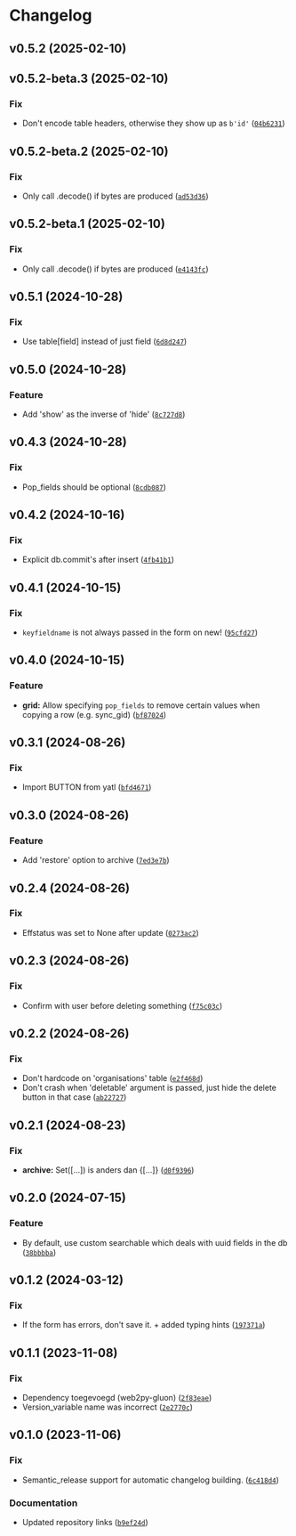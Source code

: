 # Changelog

<!--next-version-placeholder-->

## v0.5.2 (2025-02-10)



## v0.5.2-beta.3 (2025-02-10)

### Fix

* Don't encode table headers, otherwise they show up as `b'id'` ([`04b6231`](https://github.com/educationwarehouse/edwh-web2py-effdted-prio-grid/commit/04b6231a10e9e1cb1e52f16ac3620ab9b0c7b401))

## v0.5.2-beta.2 (2025-02-10)

### Fix

* Only call .decode() if bytes are produced ([`ad53d36`](https://github.com/educationwarehouse/edwh-web2py-effdted-prio-grid/commit/ad53d3630cd8ccc745aa1df32faa7a21d6696024))

## v0.5.2-beta.1 (2025-02-10)

### Fix

* Only call .decode() if bytes are produced ([`e4143fc`](https://github.com/educationwarehouse/edwh-web2py-effdted-prio-grid/commit/e4143fcab5bd7d635bd0f5cfe09d860cc251aebf))

## v0.5.1 (2024-10-28)

### Fix

* Use table[field] instead of just field ([`6d8d247`](https://github.com/educationwarehouse/edwh-web2py-effdted-prio-grid/commit/6d8d24703cc95e0978ef4be3194195336935a695))

## v0.5.0 (2024-10-28)

### Feature

* Add 'show' as the inverse of 'hide' ([`8c727d8`](https://github.com/educationwarehouse/edwh-web2py-effdted-prio-grid/commit/8c727d8688a8ef2bd3509013f6d8647fd78f2e9c))

## v0.4.3 (2024-10-28)

### Fix

* Pop_fields should be optional ([`8cdb087`](https://github.com/educationwarehouse/edwh-web2py-effdted-prio-grid/commit/8cdb087dd4198d7e289369799babcb70cb10fee1))

## v0.4.2 (2024-10-16)

### Fix

* Explicit db.commit's after insert ([`4fb41b1`](https://github.com/educationwarehouse/edwh-web2py-effdted-prio-grid/commit/4fb41b145cfcecc4b272c4d197bf295b54a5df7f))

## v0.4.1 (2024-10-15)

### Fix

* `keyfieldname` is not always passed in the form on new! ([`95cfd27`](https://github.com/educationwarehouse/edwh-web2py-effdted-prio-grid/commit/95cfd27cb1844b6adefaf169ad85ac9a5af8e4bc))

## v0.4.0 (2024-10-15)

### Feature

* **grid:** Allow specifying `pop_fields` to remove certain values when copying a row (e.g. sync_gid) ([`bf87024`](https://github.com/educationwarehouse/edwh-web2py-effdted-prio-grid/commit/bf870246cbb78a6bdd3009bf9402135515dedae8))

## v0.3.1 (2024-08-26)

### Fix

* Import BUTTON from yatl ([`bfd4671`](https://github.com/educationwarehouse/edwh-web2py-effdted-prio-grid/commit/bfd46713f9611ca54e6d4ac5ee64505a6c765cf6))

## v0.3.0 (2024-08-26)

### Feature

* Add 'restore' option to archive ([`7ed3e7b`](https://github.com/educationwarehouse/edwh-web2py-effdted-prio-grid/commit/7ed3e7b3a10868bda97f2bca603e00cf711c5284))

## v0.2.4 (2024-08-26)

### Fix

* Effstatus was set to None after update ([`0273ac2`](https://github.com/educationwarehouse/edwh-web2py-effdted-prio-grid/commit/0273ac26fb19dbcc111df9a28758d9d051279112))

## v0.2.3 (2024-08-26)

### Fix

* Confirm with user before deleting something ([`f75c03c`](https://github.com/educationwarehouse/edwh-web2py-effdted-prio-grid/commit/f75c03c22f996822cba0039c660e24165a4a9fda))

## v0.2.2 (2024-08-26)

### Fix

* Don't hardcode on 'organisations' table ([`e2f468d`](https://github.com/educationwarehouse/edwh-web2py-effdted-prio-grid/commit/e2f468dd4ee92114b1033ce948da68f19b5c5657))
* Don't crash when 'deletable' argument is passed, just hide the delete button in that case ([`ab22727`](https://github.com/educationwarehouse/edwh-web2py-effdted-prio-grid/commit/ab22727e166ec1058140c3a7a03801745e0bd117))

## v0.2.1 (2024-08-23)

### Fix

* **archive:** Set([...]) is anders dan {[...]} ([`d0f9396`](https://github.com/educationwarehouse/edwh-web2py-effdted-prio-grid/commit/d0f93965c040e11e59d13a3c518d087f886e2eaf))

## v0.2.0 (2024-07-15)

### Feature

* By default, use custom searchable which deals with uuid fields in the db ([`38bbbba`](https://github.com/educationwarehouse/edwh-web2py-effdted-prio-grid/commit/38bbbbac8be7b68c103c974a695744e9afe41236))

## v0.1.2 (2024-03-12)

### Fix

* If the form has errors, don't save it. + added typing hints ([`197371a`](https://github.com/educationwarehouse/edwh-web2py-effdted-prio-grid/commit/197371a7115a27099b376ba0aafd26a26a11fe5c))

## v0.1.1 (2023-11-08)

### Fix

* Dependency toegevoegd (web2py-gluon) ([`2f83eae`](https://github.com/educationwarehouse/edwh-web2py-effdted-prio-grid/commit/2f83eae22e4d4b59ff78305f0a5f8d3af0f9f7cd))
* Version_variable name was incorrect ([`2e2770c`](https://github.com/educationwarehouse/edwh-web2py-effdted-prio-grid/commit/2e2770c4a302a173998e5337ae7b70887c742838))

## v0.1.0 (2023-11-06)
### Fix
* Semantic_release support for automatic changelog building. ([`6c418d4`](https://github.com/remcoboerma/edwh-web2py-effdted-prio-grid/commit/6c418d4ef4bbdc8eea60f2182e3869339d7f6fef))

### Documentation
* Updated repository links ([`b9ef24d`](https://github.com/remcoboerma/edwh-web2py-effdted-prio-grid/commit/b9ef24dcb50eee4232b3a325735ca2b5929a37d7))
